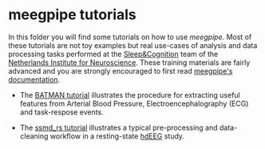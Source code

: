meegpipe tutorials
========

In this folder you will find some tutorials on how to use _meegpipe_. Most
of these tutorials are not toy examples but real use-cases of analysis and data
processing tasks performed at the [Sleep&Cognition][sc] team of the
[Netherlands Institute for Neuroscience][nin]. These training
materials are fairly advanced and you are strongly encouraged to first read
[meegpipe's documentation][meegpipe-api].

[meegpipe-api]: ../+meegpipe/README.md
[sc]: http://www.nin.knaw.nl/research_groups/van_someren_group
[nin]: http://www.nin.knaw.nl/


* The [BATMAN tutorial][batman] illustrates the procedure for extracting useful
  features from Arterial Blood Pressure, Electroencephalography (ECG) and
  task-respose events.

* The [ssmd_rs tutorial][ssmd_rs] illustrates a typical pre-processing and
  data-cleaning workflow in a resting-state [hdEEG][hdeeg] study.

  [batman]:  ./+batman/README.md
  [ssmd_rs]: ./+ssmd_rs/README.md
  [hdeeg]: http://en.wikipedia.org/wiki/Electroencephalography
